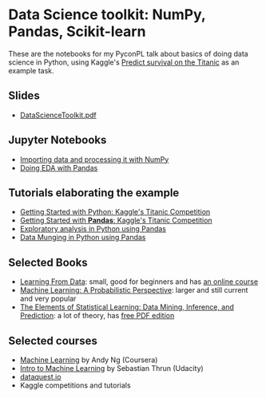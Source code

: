 # Data Science toolkit: NumPy, Pandas, Scikit-learn

These are the notebooks for my PyconPL talk about basics of doing data science in Python, 
using Kaggle's [Predict survival on the Titanic](https://www.kaggle.com/c/titanic) as an example task.

## Slides

* [DataScienceToolkit.pdf](DataScienceToolkit.pdf)

## Jupyter Notebooks

* [Importing data and processing it with NumPy](NumPy_data_importing.ipynb)
* [Doing EDA with Pandas](Pandas_EDA.ipynb)

## Tutorials elaborating the example

* [Getting Started with Python: Kaggle's Titanic Competition](https://www.kaggle.com/c/titanic/details/getting-started-with-python)
* [Getting Started with **Pandas**: Kaggle's Titanic Competition](https://www.kaggle.com/c/titanic/details/getting-started-with-python-ii)
* [Exploratory analysis in Python using Pandas](http://www.analyticsvidhya.com/blog/2014/08/baby-steps-python-performing-exploratory-analysis-python/)
* [Data Munging in Python using Pandas](http://www.analyticsvidhya.com/blog/2014/09/data-munging-python-using-pandas-baby-steps-python/)

## Selected Books

* [Learning From Data](http://www.amazon.com/gp/product/1600490069): 
	small, good for beginners and has [an online course](https://work.caltech.edu/telecourse.html)
* [Machine Learning: A Probabilistic Perspective](http://www.amazon.com/dp/0262018020): 
  larger and still current and very popular
* [The Elements of Statistical Learning: Data Mining, Inference, and Prediction](http://www.amazon.com/Elements-Statistical-Learning-Prediction-Statistics/dp/0387848576):
	a lot of theory, has [free PDF edition](http://statweb.stanford.edu/~tibs/ElemStatLearn/)
	
## Selected courses

* [Machine Learning](https://www.coursera.org/learn/machine-learning/) by Andy Ng (Coursera)
* [Intro to Machine Learning](https://www.udacity.com/course/ud120) by Sebastian Thrun (Udacity) 
* [dataquest.io](http://dataquest.io)
* Kaggle competitions and tutorials

